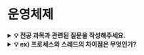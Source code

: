 # 운영체제

<details>
<summary><strong>💡 전공 과목과 관련된 질문을 작성해주세요.</strong></summary>

본 공간에 질문에 대한 답변을 작성해주세요!

</details>

<details>
<summary><strong>💡 ex) 프로세스와 스레드의 차이점은 무엇인가?</strong></summary>

본 공간에 질문에 대한 답변을 작성해주세요!

</details>